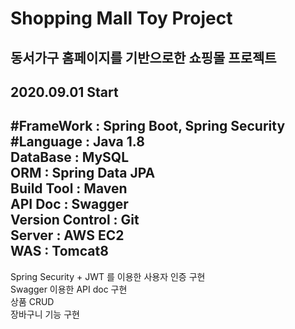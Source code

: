 
Shopping Mall Toy Project
=========================

동서가구 홈페이지를 기반으로한 쇼핑몰 프로젝트   
----------------------------------------------

2020.09.01 Start
---------------------------------------------
#FrameWork : Spring Boot, Spring Security   
#Language : Java 1.8   
DataBase : MySQL   
ORM : Spring Data JPA   
Build Tool : Maven    
API Doc : Swagger   
Version Control : Git   
Server : AWS EC2   
WAS : Tomcat8   
-----------------------------------------
Spring Security + JWT 를 이용한 사용자 인증 구현    
Swagger 이용한 API doc 구현    
상품 CRUD    
장바구니 기능 구현    
